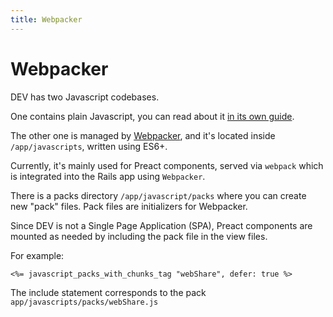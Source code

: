 ```yaml
---
title: Webpacker
---
```


# Webpacker

DEV has two Javascript codebases.

One contains plain Javascript, you can read about it [in its own guide](/frontend/plain-js).

The other one is managed by [Webpacker](https://github.com/rails/webpacker), and it's located inside `/app/javascripts`, written using ES6+.

Currently, it's mainly used for Preact components, served via `webpack` which is integrated into the Rails app using `Webpacker`.

There is a packs directory `/app/javascript/packs` where you can create
new "pack" files. Pack files are initializers for Webpacker.

Since DEV is not a Single Page Application (SPA), Preact components are mounted as needed by including the pack file in the view files.

For example:

```erb
<%= javascript_packs_with_chunks_tag "webShare", defer: true %>
```

The include statement corresponds to the pack `app/javascripts/packs/webShare.js`
